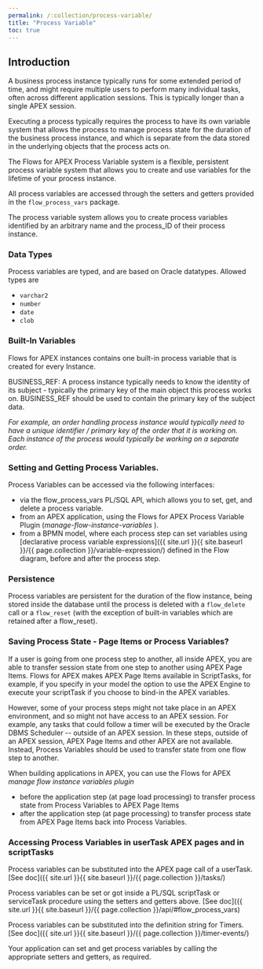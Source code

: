 ```yaml
---
permalink: /:collection/process-variable/
title: "Process Variable"
toc: true
---
```

## Introduction
A business process instance typically runs for some extended period of time, and might require multiple users to perform many individual tasks, often across different application sessions.  This is typically longer than a single APEX session.

Executing a process typically requires the process to have its own variable system that allows the process to manage process state for the duration of the business process instance, and which is separate from the data stored in the underlying objects that the process acts on.

The Flows for APEX Process Variable system is a flexible, persistent process variable system that allows you to create and use variables for the lifetime of  your process instance.

All process variables are accessed through the setters and getters provided in the `flow_process_vars` package.

The process variable system allows you to create process variables identified by an arbitrary name and the process_ID of their process instance.

### Data Types

Process variables are typed, and are based on Oracle datatypes.  Allowed types are

- `varchar2`
- `number`
- `date`
- `clob`

### Built-In Variables

Flows for APEX instances contains one built-in process variable that is created for every Instance.

BUSINESS_REF:  A process instance typically needs to know the identity of its subject - typically the primary key of the main object this process works on. BUSINESS_REF should be used to contain the primary key of the subject data.

*For example, an order handling process instance would typically need to have a unique identifier / primary key of the order that it is working on.  Each instance of the process would typically be working on a separate order.*

### Setting and Getting Process Variables.

Process Variables can be accessed via the following interfaces:

- via the flow_process_vars PL/SQL API, which allows you to set, get, and delete a process variable.
- from an APEX application, using the Flows for APEX Process Variable Plugin (*manage-flow-instance-variables* ).
- from a BPMN model, where each process step can set variables using [declarative process variable expressions]({{ site.url }}{{ site.baseurl }}/{{ page.collection }}/variable-expression/) defined in the Flow diagram, before and after the process step.

### Persistence

Process variables are persistent for the duration of the flow instance, being stored inside the database until the process is deleted with a `flow_delete` call or a `flow_reset` (with the exception of built-in variables which are retained after a flow_reset).

### Saving Process State - Page Items or Process Variables?

If a user is going from one process step to another, all inside APEX, you are able to transfer session state from one step to another using APEX Page Items.  Flows for APEX makes APEX Page Items available in ScriptTasks, for example, if you specify in your model the option to use the APEX Engine to execute your scriptTask if you choose to bind-in the APEX variables.

However, some of your process steps might not take place in an APEX environment, and so might not have access to an APEX session.  For example, any tasks that could follow a timer will be executed by the Oracle DBMS Scheduler -- outside of an APEX session.  In these steps, outside of an APEX session, APEX Page Items and other APEX are not available.  Instead, Process Variables should be used to transfer state from one flow step to another.

When building applications in APEX, you can use the Flows for APEX *manage flow instance variables plugin*

- before the application step (at page load processing) to transfer process state from Process Variables to APEX Page Items
- after the application step (at page processing) to transfer process state from APEX Page Items back into Process Variables.

### Accessing Process Variables in userTask APEX pages and in scriptTasks

Process variables can be substituted into the APEX page call of a userTask.
[See doc]({{ site.url }}{{ site.baseurl }}/{{ page.collection }}/tasks/)

Process variables can be set or got inside a PL/SQL scriptTask
or serviceTask procedure using the setters and getters above.
[See doc]({{ site.url }}{{ site.baseurl }}/{{ page.collection }}/api/#flow_process_vars)

Process variables can be substituted into the definition string for Timers.  [See doc]({{ site.url }}{{ site.baseurl }}/{{ page.collection }}/timer-events/)

Your application can set and get process variables by calling the appropriate setters and getters, as required.
